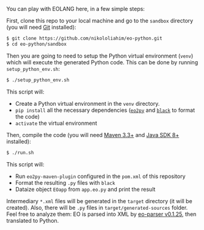 You can play with EOLANG here, in a few simple steps:

First, clone this repo to your local machine and go
to the `sandbox` directory (you will need
[Git](https://git-scm.com/book/en/v2/Getting-Started-Installing-Git)
installed):

```bash
$ git clone https://github.com/nikololiahim/eo-python.git
$ cd eo-python/sandbox
```

Then you are going to need to setup the Python virtual environment (`venv`) which will execute the generated Python code.
This can be done by running `setup_python_env.sh`:
```bash
$ ./setup_python_env.sh
```
This script will:
* Create a Python virtual environment in the `venv` directory.
* `pip install` all the necessary dependencies ([`eo2py`](https://pypi.org/project/eo2py/) and [`black`](https://github.com/psf/black) to format the code)
* `activate` the virtual environment

Then, compile the code (you will need
[Maven 3.3+](https://maven.apache.org/)
and [Java SDK 8+](https://www.java.com/en/download/) installed):

```bash
$ ./run.sh
```
This script will:
* Run `eo2py-maven-plugin` configured in the `pom.xml` of this repository
* Format the resulting `.py` files with `black`
* Dataize object `EOapp` from `app.eo.py` and print the result

Intermediary `*.xml` files will be generated in the `target` directory (it will
be created). Also, there will be `.py` files in `target/generated-sources` folder. Feel free to analyze
them: EO is parsed into XML by [eo-parser v0.1.25](https://mvnrepository.com/artifact/org.eolang/eo-parser), then translated to Python.
